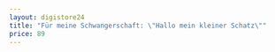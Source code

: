 ```yaml
---
layout: digistore24
title: "Für meine Schwangerschaft: \"Hallo mein kleiner Schatz\""
price: 89
---
```

